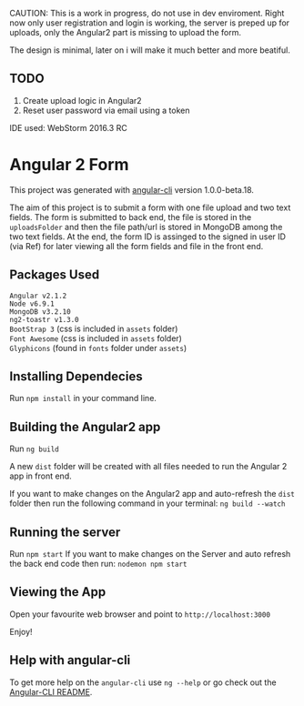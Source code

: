 CAUTION: This is a work in progress, do not use in dev enviroment.
Right now only user registration and login is working, the server is preped up for uploads, only the Angular2 part is missing to upload the form.

The design is minimal, later on i will make it much better and more beatiful.

## TODO
1. Create upload logic in Angular2
2. Reset user password via email using a token

IDE used: WebStorm 2016.3 RC

# Angular 2 Form

This project was generated with [angular-cli](https://github.com/angular/angular-cli) version 1.0.0-beta.18.

The aim of this project is to submit a form with one file upload and two text fields. The form is submitted to back end, the file is stored in the `uploadsFolder` and then the file path/url is stored in MongoDB among the two text fields. At the end, the form ID is assinged to the signed in user ID (via Ref) for later viewing all the form fields and file in the front end.

## Packages Used
`Angular v2.1.2` <br/>
`Node v6.9.1` <br/>
`MongoDB v3.2.10` <br/>
`ng2-toastr v1.3.0` <br/>
`BootStrap 3`  (css is included in `assets` folder) <br/>
`Font Awesome` (css is included in `assets` folder) <br/>
`Glyphicons`   (found in `fonts` folder under `assets`) <br/>


## Installing Dependecies
Run `npm install` in your command line.

## Building the Angular2 app
Run `ng build`

A new `dist` folder will be created with all files needed to run the Angular 2 app in front end.

If you want to make changes on the Angular2 app and auto-refresh the `dist` folder then run the following command in your terminal:
 `ng build --watch`

## Running the server
Run `npm start`
If you want to make changes on the Server and auto refresh the back end code then run: `nodemon npm start`

## Viewing the App
Open your favourite web browser and point to `http://localhost:3000`

Enjoy!

## Help with angular-cli
To get more help on the `angular-cli` use `ng --help` or go check out the [Angular-CLI README](https://github.com/angular/angular-cli/blob/master/README.md).
